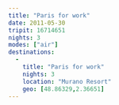 ```yaml
---
title: "Paris for work"
date: 2011-05-30
tripit: 16714651
nights: 3
modes: ["air"]
destinations:
  -
    title: "Paris for work"
    nights: 3
    location: "Murano Resort"
    geo: [48.86329,2.36651]
---
```



